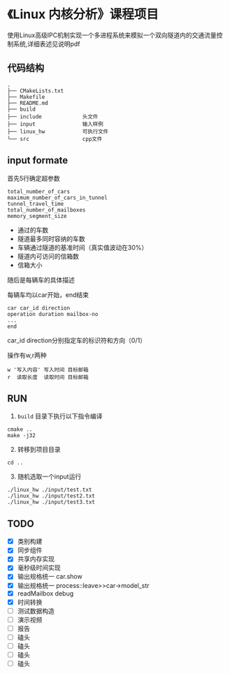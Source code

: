 # 《Linux 内核分析》课程项目
使用Linux高级IPC机制实现一个多进程系统来模拟一个双向隧道内的交通流量控制系统,详细表述见说明pdf

## 代码结构

```
.
├── CMakeLists.txt
├── Makefile
├── README.md
├── build               
├── include             头文件
├── input               输入样例
├── linux_hw            可执行文件
└── src                 cpp文件
```

## input formate
首先5行确定超参数

```angular2html
total_number_of_cars  
maximum_number_of_cars_in_tunnel 
tunnel_travel_time 
total_number_of_mailboxes 
memory_segment_size
```
- 通过的车数
- 隧道最多同时容纳的车数
- 车辆通过隧道的基准时间（真实值波动在30%）
- 隧道内可访问的信箱数
- 信箱大小


随后是每辆车的具体描述


每辆车均以car开始，end结束

```angular2html
car car_id direction
operation duration mailbox-no
...
end
```

car_id direction分别指定车的标识符和方向（0/1）

操作有w,r两种
```angular2html
w '写入内容' 写入时间 目标邮箱
r  读取长度  读取时间 目标邮箱
```

## RUN
1. `build` 目录下执行以下指令编译
```
cmake ..
make -j32
```
2. 转移到项目目录
```angular2html
cd ..
```
3. 随机选取一个input运行
```angular2html
./linux_hw ./input/test.txt
./linux_hw ./input/test2.txt
./linux_hw ./input/test3.txt
```


## TODO
- [x] 类别构建
- [x] 同步组件
- [x] 共享内存实现
- [x] 毫秒级时间实现
- [x] 输出规格统一 car.show
- [x] 输出规格统一 process::leave>>car->model_str
- [x] readMailbox debug
- [x] 时间转换
- [ ] 测试数据构造
- [ ] 演示视频
- [ ] 报告
- [ ] 磕头
- [ ] 磕头
- [ ] 磕头
- [ ] 磕头